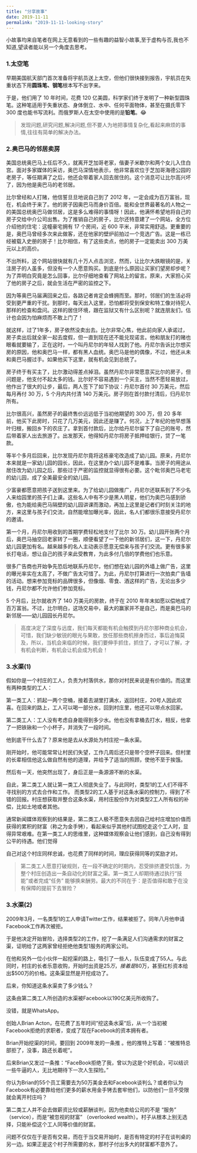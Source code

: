 ```yaml
---
title: "分享故事"
date: 2019-11-11
permalink: "2019-11-11-looking-story"
---
```


小故事均来自笔者在网上无意看到的一些有趣的益智小故事,至于虚构与否,我也不知道,望读者能以另一个角度去思考。

### 1.太空笔

早期美国航天部门首次准备将宇航员送上太空，但他们很快接到报告，宇航员在失重状态下用**圆珠笔、钢笔**根本写不出字来。

于是，他们用了 10 年时间，花费 120 亿美圆，科学家们终于发明了一种新型圆珠笔。这种笔适用于失重状态、身体倒立、水中、任何平面物体，甚至在摄氏零下 300 度也能书写流利。而俄罗斯人在太空中使用的是**铅笔**。😂

> 发现问题,研究问题,解决问题,但不要人为地把事情复杂化,看起来麻烦的事情,往往有简单的解决办法。

### 2.奥巴马的邻居卖房

美国总统奥巴马上任后不久，就离开芝加哥老家，偕妻子米歇尔和两个女儿入住白宫。面对多家媒体的采访，奥巴马深情地表示，他非常喜欢位于芝加哥海德公园的老房子，等任期满了之后，他还会带着家人回去居住的。这个消息可让比尔高兴坏了，因为他是奥巴马的老邻居。

比尔曾经和人打赌，他信誓旦旦地说自己到了 2012 年，一定会成为百万富翁，现在，机会终于来了。他的房子因奥巴马而身价百倍。能和全世界最著名的人物之一的美国总统奥巴马做邻居，这是多么难得的事情呀！因此，他满怀希望地将自己的房子交给中介公司出售。为了推销自己的房子，比尔还特意建了一个网站，全方位介绍他的住宅：这幢豪宅拥有 17 个房间，近 600 平米，非常实用舒适。更重要的是，奥巴马曾经多次来此做客，还在他家的壁炉前拍过一个竞选广告。这是一栋已经被载入史册的房子！比尔相信，有了这些卖点，他的房子一定能卖出 300 万美元以上的高价。

不出所料，这个网站很快就有几十万人点击浏览，然而，让比尔大跌眼镜的是，关注房子的人虽多，但没有一个人愿意购买。到底是什么原因让买家们望房却步呢？为了弄明白究竟是怎么回事，比尔仔细地查看了网站上的留言。原来，大家担心买了他的房子之后，就会生活在严密的监控之下。

因为等奥巴马届满回来之后，各路记者肯定会蜂拥而至。那时，邻居们的生活必将受到更严重的干扰。到那时，每天出入这里，恐怕都将受到保安和特工像对待犯人那样的检查和盘问。这样的居住环境，跟在监狱又有什么区别呢？就连朋友们，估计也会因为怕麻烦而不敢上门了！

就这样，过了1年多，房子依然没卖出去。比尔非常心焦，他此前向家人承诺过，房子卖出后就全家一起去度假，但一直到现在还不能兑现诺言。他和朋友打的赌也眼看就要输了，正在这时，一个叫丹尼尔的年轻人找到了他。丹尼尔告诉比尔想买房的原因，他和奥巴马一样，都有黑人血统。奥巴马是他的偶像，不过，他还从未和奥巴马握过手。如果他买下这里，就有机会见到总统了。

房子终于有买主了，比尔激动得差点掉泪。虽然丹尼尔非常愿意买比尔的房子，但问题是，他支付不起太多的钱。比尔好不容易遇到一个买主，当然不愿轻易放过，他作出了很大的让步，最后，两人签下了如下协议：丹尼尔首付 30 万美元，然后每月再付 30 万，5 个月内共付清 140 万美元。房子则在首付款付清后，归丹尼尔所有。

比尔很高兴，虽然房子的最终售价远远低于当初他期望的 300 万，但 20 多年前，他买下此房时，只花了几万美元，因此还是赚了。何况，上了年纪的他早想落叶归根，搬回乡下的农庄了。拿到首付款后，比尔给丹尼尔留下了自己的账号，然后带着家人出去旅游了。出发那天，他得知丹尼尔将房子抵押给银行，贷了一笔款。

等半个多月后回来，比尔发现丹尼尔竟将这栋豪宅改造成了幼儿园。原来，丹尼尔本来就是一家幼儿园的园长，因此，在这里办个幼儿园不是难事。当房子的用途从居住改为幼儿园之后，那些过于严密的监控就显得很有必要。这个毗邻奥巴马老宅的幼儿园，成了全美最安全的幼儿园。

少富豪都愿意把孩子送到这里来。为了给幼儿园做推广，丹尼尔还联系到了不少名人来给园里的孩子们上课。这些名人中有不少是黑人明星，他们为奥巴马感到骄傲，也为能给奥巴马隔壁的幼儿园讲课而激动，再加上这里是记者们时刻关注的地方，来这里与孩子们交流，自然能增加曝光率，因此，名人们都很乐意接受丹尼尔的邀请。

第一个月，丹尼尔用收到的首期学费轻松地支付了比尔 30 万。幼儿园开张两个月后，奥巴马抽空回老家转了一圈，顺便看望了一下他的新邻居们，这一下，丹尼尔幼儿园更加有名。越来越多的名人主动表示愿意无偿来与孩子们交流。更有很多家长打电话，想让自己的孩子来此受教育，为此多付几倍的学费他们也乐意。

很多广告商也开始争先恐后地联系丹尼尔，他们想在幼儿园的外墙上做广告，这里的曝光率实在太高了，不做广告太可惜了。为此，丹尼尔打算进行一次拍卖广告墙的活动。想来参加竞标的品牌很多，但像烟、零食、酒这样的广告，无论出多少钱，丹尼尔都不允许他们参加竞标。

5 个月后，比尔就收齐了 140 万美元的房款，终于在 2010 年年末如愿以偿地成了百万富翁。不过，比尔明白，这场交易中，最大的赢家并不是自己，而是奥巴马的新邻居——幼儿园园长丹尼尔。

> 高度决定了深度与远度，我们每天都能有机会触摸到丹尼尔那种商业机会，可惜，我们缺少敏锐的眼光与果敢，放任那些商机擦身而过，事后追悔莫及，所以，当机会来临的时候，我们要伸手抓住，抓住了，才可以了解，才有机会判断，有机会让机会成为机会！

### 3.水渠(1)
假如你是一个村庄的工人，负责为村落供水，那你对村民来说是有价值的。而这里有两种类型的工人：

第一类工人：抓起一两个空桶，接着去湖里打满水，返回村庄，20号人因此欢喜。在回来的路上，工人可以喝一部分水，回到村庄里，他还可以带点水回家。

第二类工人：工人没有考虑自身能得到多少水。他也没有拿桶去打水，相反，他拿了一把铁锹和一个小杯子，并消失了一段时间。

他到底干什么去了？原来他是去从水源处为村庄挖一条水渠。

刚开始时，他可能常常让村民们失望，工作几周后还只是带个空杯子回来。但村里的长辈相信他这么做自然有他的道理，并给予了适当的照顾，使他不至于挨饿。

然后有一天，他突然出现了，身后正是一条源源不断的水渠。

自此，第二类工人就让第一类工人彻底失业了。与此同时，类型1的工人们不得不寻找别的方式去合作和工作。 而类型2的工人基于对这条水渠的控制力，得到了不错的回报。村庄想获取并整合这条水渠，用村庄股份作为对类型2工人所有权的补偿，比如土地或者其他。

通常新闻媒体观察到的结果是，第二类工人极不愿意失去因自己给村庄增加价值而获得的累积的财富（称之为金手铐），看起来似乎其他村试图挖走这个工人时，显得异常艰难。在第一类工人的思维里，这种媒体观察会让他们感到，自己没有得到公平的待遇。他们觉得

自己对这个村庄同样忠诚，也花费了同样的时间，理应获得同等的奖励才对。

>第二类工人愿意打破规则，在一段不确定的时期内，忍受排挤遭受饥饿，为整个村庄创造出一条自动化的财富之渠。第一类工人却期待通过执行“技能”或者完成“任务” 能够换来酬劳。最大的不同在于：是否值得和敢于在没有保障的提前下去冒险？

### 3.水渠(2)
2009年3月，一名类型1的工人申请Twitter工作，结果被拒了。同年八月他申请Facebook工作再次被拒。

于是他决定开始冒险，选择类型2的工作，挖了一条满足人们沟通需求的财富之渠，证明给了这两家曾经拒绝他类型1服务的两家公司。

在他和另外一位小伙伴一起挖渠的路上，吸引了一些人，队伍变成了55人。与此同时，村庄的长者乐意收购，开始时出资是$25万，接着是$80万，甚至红杉资本给出$500万的价格。这条渠显然是开挖成功了。

后来，你知道这条水渠卖了多少钱么？

这条由第二类工人所创造的水渠被Facebook以190亿美元所收购了。

没错，就是WhatsApp。

创始人Brian Acton，在花费了五年时间“挖这条水渠“后，从一个当初被Facebook拒绝的求职者，变成了现在Facebook的资本拥有者。

Brian开始挖渠的时间，要回到 2009年发的一条推 。他的推特上写着：“被推特总部拒了，没事，路还长着呢”。

后来Brian又发过一条推：“FaceBook拒绝了我，曾以为这是个好机会，可以结识一些牛逼的人，无比地期待下一次人生探险。”

你认为Brian的55个员工需要去为50万美金去和Facebook谈判么？或者你认为Facebook有必要靠给他们更多的薪水用金手铐去套牢他们，以防他们一旦不受限就会离开村庄吗？

第二类工人并不会去做薪资比较或薪酬谈判，因为他卖给公司的不是 “服务” （service），而是“被忽视的财富” （overlooked wealth）。村子从根本上别无选择，只能补偿这个工人同等价值的财富。

问题不仅仅在于是否有交易，而在于当交易开始时，是否有特定的村子在谈判桌的另一边。如果正是这个村子所需要的水，那村子付出多大的财富都不意外了。